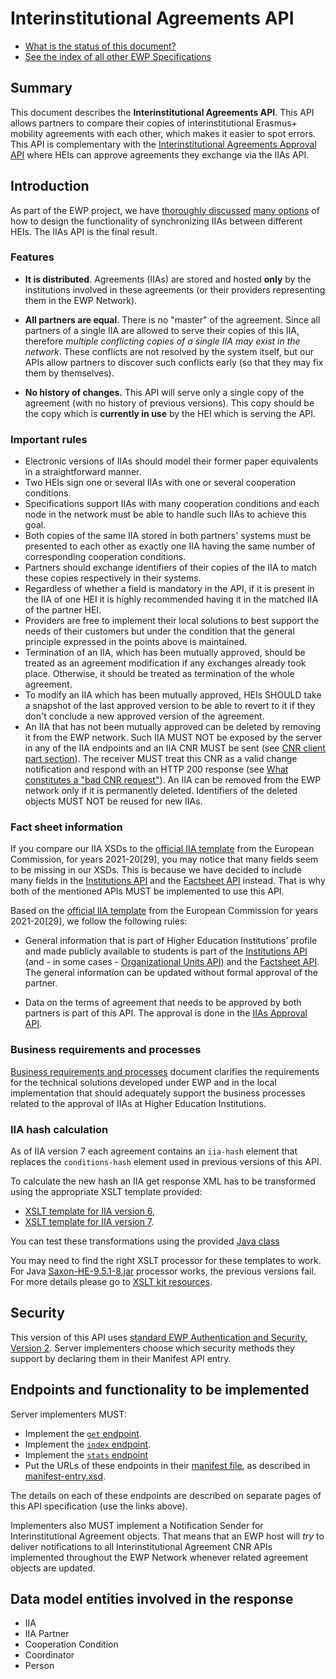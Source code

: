 Interinstitutional Agreements API
=================================

* [What is the status of this document?][statuses]
* [See the index of all other EWP Specifications][develhub]


Summary
-------

This document describes the **Interinstitutional Agreements API**. This API
allows partners to compare their copies of interinstitutional Erasmus+ mobility
agreements with each other, which makes it easier to spot errors. This API is complementary
with the [Interinstitutional Agreements Approval API][iias-approval-api]
where HEIs can approve agreements they exchange via the IIAs API.


Introduction
------------

As part of the EWP project, we have
[thoroughly discussed](https://github.com/erasmus-without-paper/general-issues/issues/12)
[many options](https://github.com/erasmus-without-paper/general-issues/issues/12#issuecomment-229931282)
of how to design the functionality of synchronizing IIAs between different
HEIs. The IIAs API is the final result.


### Features

 * **It is distributed**. Agreements (IIAs) are stored and hosted **only** by
   the institutions involved in these agreements
   (or their providers representing them in the EWP Network).

 * **All partners are equal**. There is no "master" of the agreement. Since all
   partners of a single IIA are allowed to serve their copies of this IIA,
   therefore *multiple conflicting copies of a single IIA may exist in the
   network*. These conflicts are not resolved by the system itself, but our
   APIs allow partners to discover such conflicts early (so that they may fix
   them by themselves).

 * **No history of changes.** This API will serve only a single copy of the
   agreement (with no history of previous versions). This copy should be the
   copy which is **currently in use** by the HEI which is serving the API.


### Important rules


* Electronic versions of IIAs should model their former paper equivalents in a straightforward manner.
* Two HEIs sign one or several IIAs with one or several cooperation conditions.
* Specifications support IIAs with many cooperation conditions and each node in the network must be able
  to handle such IIAs to achieve this goal.
* Both copies of the same IIA stored in both partners' systems must be presented to each other 
  as exactly one IIA having the same number of corresponding cooperation conditions.
* Partners should exchange identifiers of their copies of the IIA to match these copies respectively in their systems.
* Regardless of whether a field is mandatory in the API, if it is present in the IIA of one HEI
  it is highly recommended having it in the matched IIA of the partner HEI.
* Providers are free to implement their local solutions to best support the needs of their customers
  but under the condition that the general principle expressed in the points above is maintained.
* Termination of an IIA, which has been mutually approved, should be treated as an agreement modification if any exchanges already took place.
  Otherwise, it should be treated as termination of the whole agreement.
* To modify an IIA which has been mutually approved, HEIs SHOULD take a snapshot of the last approved version
  to be able to revert to it if they don't conclude a new approved version of the agreement.
* An IIA that has not been mutually approved can be deleted by removing it from the EWP network.
  Such IIA MUST NOT be exposed by the server in any of the IIA endpoints and an IIA CNR MUST be sent (see [CNR client part section][cnr-client-part]).
  The receiver MUST treat this CNR as a valid change notification and respond
  with an HTTP 200 response (see [What constitutes a "bad CNR request"][cnr-bad-request]).
  An IIA can be removed from the EWP network only if it is permanently deleted.
  Identifiers of the deleted objects MUST NOT be reused for new IIAs.


### Fact sheet information

If you compare our IIA XSDs to the [official IIA template](resources)
from the European Commission, for years 2021-20[29], you may notice that
many fields seem to be missing in our XSDs. This is because we have decided
to include many fields in the [Institutions API][institutions-api]
and the [Factsheet API][factsheet-api] instead.
That is why both of the mentioned APIs MUST be implemented to use this API. 

Based on the [official IIA template](resources) from the European Commission for years 2021-20[29],
we follow the following rules:

 * General information that is part of Higher Education Institutions’ profile
   and made publicly available to students is part of the [Institutions API][institutions-api]
   (and - in some cases - [Organizational Units API][ounits-api]) and the [Factsheet API][factsheet-api].
   The general information can be updated without formal approval of the partner.

 * Data on the terms of agreement that needs to be approved by both partners
   is part of this API. The approval is done in the [IIAs Approval API][iias-approval-api]. 


### Business requirements and processes


[Business requirements and processes](resources/mandatory_business_requirements_IIA.pdf) 
document clarifies the requirements for the technical solutions
developed under EWP and in the local implementation that should adequately support
the business processes related to the approval of IIAs at Higher Education Institutions.


### IIA hash calculation


As of IIA version 7 each agreement contains an `iia-hash` element that replaces the `conditions-hash` element
used in previous versions of this API.

To calculate the new hash an IIA get response XML has to be transformed using the appropriate XSLT template provided:
 * [XSLT template for IIA version 6](resources/xsltKit/transform_version_6.xsl),
 * [XSLT template for IIA version 7](resources/xsltKit/transform_version_7.xsl).

You can test these transformations using the provided [Java class](resources/xsltKit/XsltTest.java)

You may need to find the right XSLT processor for these templates to work.
For Java [Saxon-HE-9.5.1-8.jar](http://www.java2s.com/example/jar/s/download-saxonhe9518jar-file.html) processor works,
the previous versions fail. For more details please go to [XSLT kit resources](resources/xsltKit).


Security
--------

This version of this API uses [standard EWP Authentication and Security, Version 2][sec-v2].
Server implementers choose which security methods they support by declaring them
in their Manifest API entry.


Endpoints and functionality to be implemented
---------------------------------------------

Server implementers MUST:

 * Implement the [`get` endpoint](endpoints/get.md).
 * Implement the [`index` endpoint](endpoints/index.md).
 * Implement the [`stats` endpoint](endpoints/stats.md)
 * Put the URLs of these endpoints in their [manifest file][discovery-api], as
   described in [manifest-entry.xsd](manifest-entry.xsd).

The details on each of these endpoints are described on separate pages of this
API specification (use the links above).

Implementers also MUST implement a Notification Sender for Interinstitutional Agreement objects.
That means that an EWP host will *try* to deliver notifications to all Interinstitutional Agreement CNR APIs
implemented throughout the EWP Network whenever related agreement objects are updated.


Data model entities involved in the response
--------------------------------------------

 * IIA
 * IIA Partner
 * Cooperation Condition
 * Coordinator
 * Person


[develhub]: http://developers.erasmuswithoutpaper.eu/
[statuses]: https://github.com/erasmus-without-paper/ewp-specs-management#statuses
[discovery-api]: https://github.com/erasmus-without-paper/ewp-specs-api-discovery
[institutions-api]: https://github.com/erasmus-without-paper/ewp-specs-api-institutions
[sec-v2]: https://github.com/erasmus-without-paper/ewp-specs-sec-intro/tree/stable-v2
[factsheet-api]: https://github.com/erasmus-without-paper/ewp-specs-api-factsheet
[iias-approval-api]: https://github.com/erasmus-without-paper/ewp-specs-api-iias-approval
[ounits-api]: https://github.com/erasmus-without-paper/ewp-specs-api-ounits
[cnr-client-part]: https://github.com/erasmus-without-paper/ewp-specs-architecture#client-part-sending-notifications
[cnr-bad-request]: https://github.com/erasmus-without-paper/ewp-specs-architecture#what-constitutes-a-bad-cnr-request